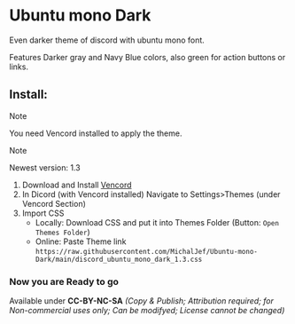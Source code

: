 # Ubuntu mono Dark
Even darker theme of discord with ubuntu mono font.

Features Darker gray and Navy Blue colors, also green for action buttons or links.

## Install:

> [!Note]
> You need Vencord installed to apply the theme.

> [!Note]
> Newest version: 1.3

1. Download and Install [Vencord](https://vencord.dev/download/)
2. In Dicord (with Vencord installed) Navigate to Settings>Themes (under Vencord Section)
3. Import CSS
   - Locally: Download CSS and put it into Themes Folder (Button: `Open Themes Folder`)
   - Online: Paste Theme link `https://raw.githubusercontent.com/MichalJef/Ubuntu-mono-Dark/main/discord_ubuntu_mono_dark_1.3.css`

### Now you are Ready to go

Available under **CC-BY-NC-SA** 
*(Copy & Publish; Attribution required; for Non-commercial uses only; Can be modifyed; License cannot be changed)*
